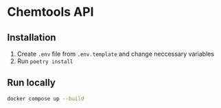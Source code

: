 # Chemtools API

## Installation

1. Create `.env` file from `.env.template` and change neccessary variables
2. Run `poetry install`

## Run locally
```bash
docker compose up --build
```
